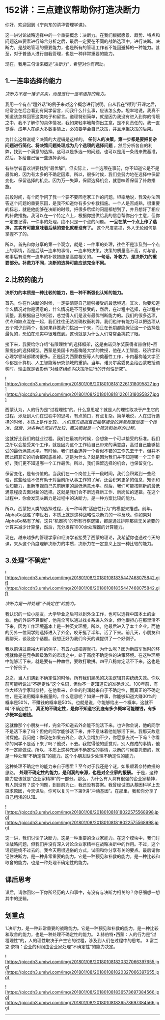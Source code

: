 # 152讲：三点建议帮助你打造决断力

你好，欢迎回到《宁向东的清华管理学课》。

这一讲讨论战略选择中的一个重要概念：决断力。在我们根据愿景、趋势、特点和问题这四要素进行综合分析之后，最后一定要在不同的战略选项中，进行决断。决断力，是战略管理的重要能力，也是所有的管理工作者不能回避掉的一种能力。甚至，对于普通人进行自我管理，也是一种非常重要的能力。

现在，我用三句话来概述“决断力”，希望对你有帮助。

## 1.一连串选择的能力

 *决断力不是一锤子买卖，而是进行一连串选择的能力。*

我用一个有点“题外话”的例子来对这个概念进行说明。自从我在“得到”开课之后，经常会在后台看到有同学留言，问我什么什么事，应该怎么办。坦率地说，我真不知道该怎样回答这类帖子和留言。道理特别简单，就是因为我没有进入到你的情境之中，我不了解你的具体情况，我如果轻率地帮你出主意，是不负责任的。我一直觉得，成年人在绝大多数事情上，必须要学会自己决策，并且承担决策的后果。

为什么这样说呢？决策的大逻辑是这样的。 **任何人的决策，第一步都是要把复杂问题进行简化、将决策问题处理成为几个选项的选择问题** ，然后分析各自的利弊，找到一个满意的选择。这可以是多选一的问题，也可以是用一条线来做基准，然后，多给自己留一些选择余地。

有些学者喜欢讲要找到“最优解”。但实际上，一个选项在事前，你不知道它是不是最优的，因为有太多的不确定因素。所以，很多时候，我们会努力地在选择中保留变化、保留选择的机会。因为万一失算，保留选择机会，就意味着保留了补救措施。

前段时间，有个同学问了我一个要不要回老家工作的问题。坦率地说，我没办法回答这个问题的重要原因，是我不知道你有多少补救措施。一个人是否成熟，很重要的标志，就是他能够在决断的时候，把很多后续的问题都想到了，并且想好了相应的补救措施。我可以在一个特定点上，根据你提供给我的信息帮你出个主意，但你一定要记得，一件事的处理，绝不只是一个点的问题。 **一旦在某一个点上作了选择，其实有可能意味着后续的变化就都没有了。** 这个尺度拿捏，外人无论如何是掌握不了的。

所以，首先和你分享的第一个观念，就是：一件事的处理，往往不是涉及到一个点上的事情，而是后续一连串的事情，一连串的决策。决策的质量高不高，对与错，和事后有没有一连串的补救措施是高度相关的。 **一句话，补救力，是决断力的重要部分。补救力不同，决断的选择可能应该完全不同。**

## 2.比较的能力

 **决断力的本质是一种比较的能力，是一种不断强化认知的能力。**

首先，你在作决断的时候，一定要清楚自己能够接受的最低境遇。其次，你要知道什么情况对你是满意的，什么情况是不可接受的，然后，在过程中选择，在过程中调整。我根据自己的经验，总觉得人们是没有最优判断能力的。我们的很多选项，优点和缺点混在一起，我们往往无法准确权衡利弊。我们也许有能力可以把选项从五个减少到两个，但如果非要我们挑出一个来，而且在长期都能保证这一个选择是最优的，恐怕在现实中很难做到。这也就是为什么人们常常会挑花了眼。

接下来，我要给你介绍“有限理性”的选择框架，这是由诺贝尔奖获得者赫伯特•西蒙提出的选择模型。西蒙是美国卡内基梅隆大学的教授，他在人工智能、经济学和心理学领域都建树很多。正是因为西蒙教授等人的奠基性工作，卡内基梅隆大学至今都是计算机、人工智能等研究领域的重镇。当年，诺贝尔奖委员会给西蒙教授颁奖时，理由就是表彰他“对经济组织内决策所进行的开创性研究”。

![https://piccdn3.umiwi.com/img/201801/08/201801081812261318095827.jpg](https://piccdn3.umiwi.com/img/201801/08/201801081812261318095827.jpg)

西蒙认为，人的行为是“过程理性”的。什么意思呢？就是人的理性取决于产生它的过程，涉及到人们在过程中的思考。有点拗口，有点复杂。简单地说，人在进行选择的时候，本质上是作比较。 *人们首先根据自己能够接受的满意程度划定一个标准，然后，对各种选项进行比较，而决策就是一个筛选和放弃的过程。*

这就好比我们的就业过程。我们在最初的时候，会想象一个可以接受的标准。我们之所以会接受某个工作，就是因为这个工作给自己带来的满意度，高过自己能够接受的最低满意水平。有时候，我们还会选择一个看似不错的工作先去干干，但并不因此把其它的机会都彻底推掉。这是为什么？就是因为我们并不知道哪一个工作更好，我们更不知道哪一个工作最优。所以，我们保留选择的机会，也保留变化。

保留变化，是有价值的。当我们在一个岗位上干一段时间，我们会积累到一些经验，这些经验不仅有助于对当前所从事工作的了解，还会积累更多的信息、知识和认知能力，重新审视自己先前确定的最低满意水平。然后，我们可能按照新的最低满意程度去面对新的选择。这就是我们会不断选择新工作、新岗位的逻辑。在这个过程中，你会发现决断力是过程中的决断力，是一种方案比较的能力。

所以，西蒙把人类的选择过程，用一种叫做“适应性行为”的模型来描述。前年，AlphaGo战胜了李世石，本质上就是这种战略性决断力的一种反映。你如果对AlphaGo略有了解，这只“机器狗”的所有行棋逻辑，都是通过排除那些无关紧要的计算来减少计算量，然后，充分发挥1000台处理器的计算能力。

现在，越来越多的管理学家和经济学者接受了西蒙的理论，我希望你也通过今天的课，来从这个角度理解决断力的本质，决断力在一定意义上是一种比较的能力。

## 3.处理“不确定”

![https://piccdn3.umiwi.com/img/201801/08/201801081835447468075842.gif](https://piccdn3.umiwi.com/img/201801/08/201801081835447468075842.gif)

 *决断力是一种处理“不确定性”的能力。*

我认识的一位小朋友，大学毕业之后可以到外企工作，也可以选择中国本土的企业。他的外语不算很好，他完全可以通过找关系进入外企，但他很担心在那里活不下来，因为工作环境基本上是一种英文环境。所以，他最后进入了本土企业。而他的另外一位同学则选择进入了外企，咬牙挺了半年，活了下来。前几天，小朋友和我聊天，谈及这个话题。我想正好为我们今天的课提供了一个好例子。

我以前讲过粟裕大将的例子，有五六成把握就打。为什么呢？因为新四军当时的环境就像是在竞争超级激烈的市场之中，处于高度不确定性的决策环境。在这种环境中能够活下来，就是要有一种血性，要敢打敢拼。四平八稳肯定活不下来。这也是一个好例子。

总之，当人们遇到不确定性的时候，所有我们熟悉的决策逻辑其实统统失效。你以前可能听说过“不确定性”这个名词，但你不一定知道它的准确含义。100年前，有位大经济学家叫奈特，在他看来，企业的利润就来自于不确定性，而真正的不确定性，是无法用概率来衡量的。什么意思呢？如果一件事，你能够知道大赚30%的概率是50%，不赚钱的概率是50%。也就是说，你能够给出一个概率，这就不叫“不确定性”。 **真正的不确定性，是你不知道它到底有多少概率可能赚钱，有多少概率会赔钱。**

这就像那个小朋友一样，完全不知道去外企能不能活下来。也许你会说，他的同学不是活下来了吗？但他的同学能够活下来，并不意味着他能够活下来。我那天故意试探他。我问他：你现在如果去外企，收入会增加不少，你愿意去试一下吗？你看你的同学不是活下来了吗？他说，不去。我觉得他的感觉对，别人做成的事情，他不一定能做成。所以，本质上这种充满不确定性的事情，决断的时候要凭借的，就是一种处理“不确定性”的能力。这个小朋友缺少处理不确定性的能力。

这种处理不确定性的能力来自于哪里？至今对于我还是个谜。如果顺着奈特教授的思路， **处理不确定性的能力，是利润的来源，也是对企业家的报酬。** 于是，这种能力应该就是“企业家精神”的一部分。那么，为什么有人具有很强的企业家精神，有人则没有？这个问题，到目前为止，我还没有答案。我曾经试图从基因科学上去探求原因，今天课后，你可以复习一下第9讲“冲动基因”。在那里，我和你分享了自己粗浅的认知。 

![https://piccdn3.umiwi.com/img/201801/08/201801081818022575568998.jpg](https://piccdn3.umiwi.com/img/201801/08/201801081818022575568998.jpg)

这一讲，我们讨论了决断力，这是一种重要的企业家能力。在这个模块中，我们讨论战略问题，但我们并没有深入讨论企业家精神在战略决断中的作用。不过，这个话题是绕不过去的。我今天用很通俗的方式，试图和你分享有关的要点。最后请你记住决断力，是一种非常重要的能力。它是一种预见和补救的能力，是一种比较和取舍的能力，也是一种处理不确定性的能力。

## 课后思考

课后，请你回忆一下你所经历的人和事中，有没有与决断力相关的？你仔细想一想其中的逻辑。

## 划重点

1.决断力，是一种非常重要的战略能力。它是一种预见和补救的能力，是一种比较和取舍的能力，也是一种处理不确定性的能力。
2.赫伯特•西蒙：人的行为是“过程理性”的，人的理性取决于产生它的过程，涉及到人们在过程中的思考。
3.富兰克·奈特：企业的利润由企业家处理“不确定性”的能力决定。

![https://piccdn3.umiwi.com/img/201801/08/201801081820327066397655.jpg](https://piccdn3.umiwi.com/img/201801/08/201801081820327066397655.jpg)

![https://piccdn3.umiwi.com/img/201801/08/201801081836573697384566.jpg](https://piccdn3.umiwi.com/img/201801/08/201801081836573697384566.jpg)

---
